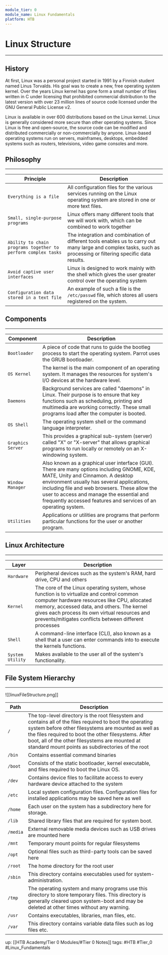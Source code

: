 ```yaml
---
module_tier: 0
module_name: Linux Fundamentals
platform: HTB
---
```

# Linux Structure
---
## History
At first, Linux was a personal project started in 1991 by a Finnish student named Linus Torvalds. His goal was to create a new, free operating system kernel. Over the years Linux kernel has gone form a small number of files written in C under licensing that prohibited commercial distribution to the latest version with over 23 million lines of source code licensed under the GNU General Public License v2.

Linux is available in over 600 distributions based on the Linux kernel. Linux is generally considered more secure than other operating systems. Since Linux is free and open-source, the source code can be modified and distributed commercially or non-commercially by anyone. Linux-based operating systems run on servers, mainframes, desktops, embedded systems such as routers, televisions, video game consoles and more.

## Philosophy
---
| Principle                                                     | Description                                                                                                                                                     |
| ------------------------------------------------------------- | --------------------------------------------------------------------------------------------------------------------------------------------------------------- |
| `Everything is a file`                                        | All configuration files for the various services running on the Linux operating system are stored in one or more text files.                                    |
| `Small, single-purpose programs`                              | Linux offers many different tools that we will work with, which can be combined to work together                                                                |
| `Ability to chain programs together to perform complex tasks` | The integration and combination of different tools enables us to carry out many large and complex tasks, such as processing or filtering specific data results. |
| `Avoid captive user interfaces`                               | Linux is designed to work mainly with the shell which gives the user greater control over the operating system                                                  |
| `Configuration data stored in a text file`                    | An example of such a file is the `/etc/passwd` file, which stores all users registered on the system.                                                                                                                  | 

## Components
---
| Component         | Description                                                                                                                                                                                                                                                                                                                                   |
| ----------------- | --------------------------------------------------------------------------------------------------------------------------------------------------------------------------------------------------------------------------------------------------------------------------------------------------------------------------------------------- |
| `Bootloader`      | A piece of code that runs to guide the bootleg process to start the operating system. Parrot uses the GRUB bootloader.                                                                                                                                                                                                                        |
| `OS Kernel`       | The kernel is the main component of an operating system. It manages the resources for system's I/O devices at the hardware level.                                                                                                                                                                                                             |
| `Daemons`         | Background services are called "daemons" in Linux. Their purpose is to ensure that key functions such as scheduling, printing and multimedia are working correctly. These small programs load after the computer is booted.                                                                                                                   |
| `OS Shell`        | The operating system shell or the command language interpreter.                                                                                                                                                                                                                                                                               |
| `Graphics Server` | This provides a graphical sub-system (server) called "X" or "X-server" that allows graphical programs to run locally or remotely on an X-windowing system.                                                                                                                                                                                    |
| `Window Manager`  | Also known as a graphical user interface (GUI). There are many options including GNOME, KDE, MATE, Unity and Cinnamon. A desktop environment usually has several applications, including file and web browsers. These allow the user to access and manage the essential and frequently accessed features and services of an operating system. |
| `Utilities`       | Applications or utilities are programs that perform particular functions for the user or another program.                                                                                                                                                                                                                                     | 
## Linux Architecture
---
| Layer            | Description                                                                                                                                                                                                                                                                                        |
| ---------------- | -------------------------------------------------------------------------------------------------------------------------------------------------------------------------------------------------------------------------------------------------------------------------------------------------- |
| `Hardware`       | Peripheral devices such as the system's RAM, hard drive, CPU and others                                                                                                                                                                                                                            |
| `Kernel`         | The core of the Linux operating system, whose function is to virtualize and control common computer hardware resources like CPU, allocated memory, accessed data, and others. The kernel gives each process its own virtual resources and prevents/mitigates conflicts between different processes |
| `Shell`          | A command-line interface (CLI), also known as a shell that a user can enter commands into to execute the kernels functions.                                                                                                                                                                        |
| `System Utility` | Makes available to the user all of the system's functionality.                                                                                                                                                                                                                                     | 

## File System Hierarchy
---
![[linuxFileStructure.png]]

| Path     | Description                                                                                                                                                                                                                                                                                                                      |
| -------- | -------------------------------------------------------------------------------------------------------------------------------------------------------------------------------------------------------------------------------------------------------------------------------------------------------------------------------- |
| `/`      | The top-level directory is the root filesystem and contains all of the files required to boot the operating system before other filesystems are mounted as well as the files required to boot the other filesystems. After boot, all of the other filesystems are mounted at standard mount points as subdirectories of the root |
| `/bin`   | Contains essential command binaries                                                                                                                                                                                                                                                                                              |
| `/boot`  | Consists of the static bootloader, kernel executable, and files required to boot the Linux OS.                                                                                                                                                                                                                                   |
| `/dev`   | Contains device files to facilitate access to every hardware device attached to the system                                                                                                                                                                                                                                       |
| `/etc`   | Local system configuration files. Configuration files for installed applications may be saved here as well                                                                                                                                                                                                                       |
| `/home`  | Each user on the system has a subdirectory here for storage.                                                                                                                                                                                                                                                                     |
| `/lib`   | Shared library files that are required for system boot.                                                                                                                                                                                                                                                                          |
| `/media` | External removable media devices such as USB drives are mounted here                                                                                                                                                                                                                                                             |
| `/mnt`   | Temporary mount points for regular filesystems                                                                                                                                                                                                                                                                                   |
| `/opt`   | Optional files such as third-party tools can be saved here                                                                                                                                                                                                                                                                       |
| `/root`  | The home directory for the root user                                                                                                                                                                                                                                                                                             |
| `/sbin`  | This directory contains executables used for system-administration.                                                                                                                                                                                                                                                              |
| `/tmp`   | The operating system and many programs use this directory to store temporary files. This directory is generally cleared upon system-boot and may be deleted at other times without any warning.                                                                                                                                  |
| `/usr`   | Contains executables, libraries, man files, etc.                                                                                                                                                                                                                                                                                 |
| `/var`   | This directory contains variable data files such as log files etc.                                                                                                                                                                                                                                                               | 

up: [[HTB Academy/Tier 0 Modules/#Tier  0 Notes]]
tags: #HTB #Tier_0 #Linux_Fundamentals 